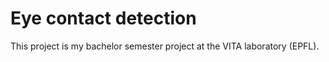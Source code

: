 # Eye contact detection
This project is my bachelor semester project at the VITA laboratory (EPFL).

